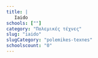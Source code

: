 ```yaml
---
title: |
   Iaido
schools: [""]
category: "Πολεμικές τέχνες"
slug: "iaido"
slugCategory: "polemikes-texnes"
schoolscount: "0"
---
```


